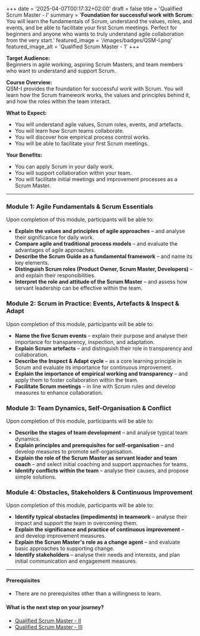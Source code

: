 +++
date = '2025-04-07T00:17:32+02:00'
draft = false
title = 'Qualified Scrum Master - I'
summary = '**Foundation for successful work with Scrum**:<br />You will learn the fundamentals of Scrum, understand the values, roles, and events, and be able to facilitate your first Scrum meetings. Perfect for beginners and anyone who wants to truly understand agile collaboration from the very start.'
featured_image = '/images/badges/QSM-I.png'
featured_image_alt = 'Qualified Scrum Master - 1'
+++

**Target Audience:**  
Beginners in agile working, aspiring Scrum Masters, and team members who want to understand and support Scrum.

**Course Overview:**  
QSM-I provides the foundation for successful work with Scrum. You will learn how the Scrum framework works, the values and principles behind it, and how the roles within the team interact.

**What to Expect:**  
- You will understand agile values, Scrum roles, events, and artefacts.
- You will learn how Scrum teams collaborate.
- You will discover how empirical process control works.
- You will be able to facilitate your first Scrum meetings.

**Your Benefits:**  
- You can apply Scrum in your daily work.
- You will support collaboration within your team.
- You will facilitate initial meetings and improvement processes as a Scrum Master.

---

### Module 1: Agile Fundamentals & Scrum Essentials
Upon completion of this module, participants will be able to:
- **Explain the values and principles of agile approaches** – and analyse their significance for daily work.
- **Compare agile and traditional process models** – and evaluate the advantages of agile approaches.
- **Describe the Scrum Guide as a fundamental framework** – and name its key elements.
- **Distinguish Scrum roles (Product Owner, Scrum Master, Developers)** – and explain their responsibilities.
- **Interpret the role and attitude of the Scrum Master** – and assess how servant leadership can be effective within the team.

### Module 2: Scrum in Practice: Events, Artefacts & Inspect & Adapt
Upon completion of this module, participants will be able to:
- **Name the five Scrum events** – explain their purpose and analyse their importance for transparency, inspection, and adaptation.
- **Explain Scrum artefacts** – and distinguish their role in transparency and collaboration.
- **Describe the Inspect & Adapt cycle** – as a core learning principle in Scrum and evaluate its importance for continuous improvement.
- **Explain the importance of empirical working and transparency** – and apply them to foster collaboration within the team.
- **Facilitate Scrum meetings** – in line with Scrum rules and develop measures to enhance collaboration.

### Module 3: Team Dynamics, Self-Organisation & Conflict
Upon completion of this module, participants will be able to:
- **Describe the stages of team development** – and analyse typical team dynamics.
- **Explain principles and prerequisites for self-organisation** – and develop measures to promote self-organisation.
- **Explain the role of the Scrum Master as servant leader and team coach** – and select initial coaching and support approaches for teams.
- **Identify conflicts within the team** – analyse their causes, and propose simple solutions.

### Module 4: Obstacles, Stakeholders & Continuous Improvement
Upon completion of this module, participants will be able to:
- **Identify typical obstacles (impediments) in teamwork** – analyse their impact and support the team in overcoming them.
- **Explain the significance and practice of continuous improvement** – and develop improvement measures.
- **Explain the Scrum Master's role as a change agent** – and evaluate basic approaches to supporting change.
- **Identify stakeholders** – analyse their needs and interests, and plan initial communication and engagement measures.

---

#### Prerequisites

- There are no prerequisites other than a willingness to learn.

#### What is the next step on your journey?

- [Qualified Scrum Master - II](/certifications/qsm-ii/)
- [Qualified Scrum Master - III](/certifications/qsm-iii/)
